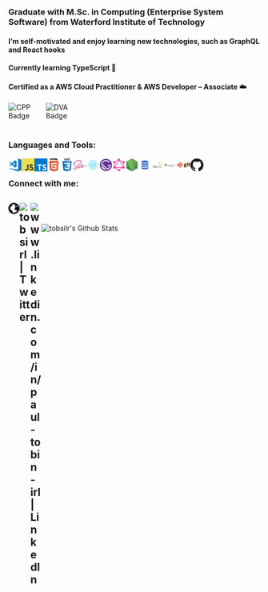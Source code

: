 ### Graduate with M.Sc. in Computing (Enterprise System Software) from Waterford Institute of Technology

#### I’m self-motivated and enjoy learning new technologies, such as GraphQL and React hooks
#### Currently learning TypeScript 📖
#### Certified as a AWS Cloud Practitioner & AWS Developer – Associate ☁️

[<img align="left" alt="CPP Badge" width="75px" src="https://user-images.githubusercontent.com/25591390/87874379-49aa7380-c9c1-11ea-96da-a5305afdae36.png" />][ccp]
[<img align="left" alt="DVA Badge" width="75px" src="https://user-images.githubusercontent.com/25591390/97856380-1a134300-1cf4-11eb-8d24-387224e7e094.png" />][dva]



<br />
<br />
<br />

### Languages and Tools:
[<img align="left" alt="Visual Studio Code" width="26px" src="https://raw.githubusercontent.com/github/explore/80688e429a7d4ef2fca1e82350fe8e3517d3494d/topics/visual-studio-code/visual-studio-code.png" />][code]
[<img align="left" alt="JavaScript" width="26px" src="https://raw.githubusercontent.com/github/explore/80688e429a7d4ef2fca1e82350fe8e3517d3494d/topics/javascript/javascript.png" />][js]
[<img align="left" alt="GitHub" width="26px" src="https://raw.githubusercontent.com/github/explore/80688e429a7d4ef2fca1e82350fe8e3517d3494d/topics/typescript/typescript.png" />][typescript]
[<img align="left" alt="HTML5" width="26px" src="https://raw.githubusercontent.com/github/explore/80688e429a7d4ef2fca1e82350fe8e3517d3494d/topics/html/html.png" />][html]
[<img align="left" alt="CSS3" width="26px" src="https://raw.githubusercontent.com/github/explore/80688e429a7d4ef2fca1e82350fe8e3517d3494d/topics/css/css.png" />][css]
[<img align="left" alt="Sass" width="26px" src="https://raw.githubusercontent.com/github/explore/80688e429a7d4ef2fca1e82350fe8e3517d3494d/topics/sass/sass.png" />][sass]
[<img align="left" alt="React" width="26px" src="https://raw.githubusercontent.com/github/explore/80688e429a7d4ef2fca1e82350fe8e3517d3494d/topics/react/react.png" />][react]
[<img align="left" alt="Gatsby" width="26px" src="https://raw.githubusercontent.com/github/explore/e94815998e4e0713912fed477a1f346ec04c3da2/topics/gatsby/gatsby.png" />][gatsby]
[<img align="left" alt="GraphQL" width="26px" src="https://raw.githubusercontent.com/github/explore/80688e429a7d4ef2fca1e82350fe8e3517d3494d/topics/graphql/graphql.png" />][graphql]
[<img align="left" alt="Node.js" width="26px" src="https://raw.githubusercontent.com/github/explore/80688e429a7d4ef2fca1e82350fe8e3517d3494d/topics/nodejs/nodejs.png" />][node]
[<img align="left" alt="SQL" width="26px" src="https://raw.githubusercontent.com/github/explore/80688e429a7d4ef2fca1e82350fe8e3517d3494d/topics/sql/sql.png" />][sql]
[<img align="left" alt="MySQL" width="26px" src="https://raw.githubusercontent.com/github/explore/80688e429a7d4ef2fca1e82350fe8e3517d3494d/topics/mysql/mysql.png" />][mysql]
[<img align="left" alt="MongoDB" width="26px" src="https://raw.githubusercontent.com/github/explore/80688e429a7d4ef2fca1e82350fe8e3517d3494d/topics/mongodb/mongodb.png" />][mongodb]
[<img align="left" alt="Git" width="26px" src="https://raw.githubusercontent.com/github/explore/80688e429a7d4ef2fca1e82350fe8e3517d3494d/topics/git/git.png" />][git]
[<img align="left" alt="GitHub" width="26px" src="https://raw.githubusercontent.com/github/explore/78df643247d429f6cc873026c0622819ad797942/topics/github/github.png" />][github]

<br />

### Connect with me:
[<img align="left" alt="www.paultobinportfolio.com/" width="22px" src="https://raw.githubusercontent.com/iconic/open-iconic/master/svg/globe.svg" />][website]
[<img align="left" alt="tobsirl | Twitter" width="22px" src="https://cdn.jsdelivr.net/npm/simple-icons@v3/icons/twitter.svg" />][twitter]
[<img align="left" alt="www.linkedin.com/in/paul-tobin-irl | LinkedIn" width="22px" src="https://cdn.jsdelivr.net/npm/simple-icons@v3/icons/linkedin.svg" />][linkedin]
<br />
---
<img align="left" alt="tobsilr's Github Stats" src="https://github-readme-stats.vercel.app/api?username=tobsirl&hide=contribs,issues&show_icons=true&hide_border=true" />

[react]: http://reactjs.org
[gatsby]: https://gatsbyjs.org
[website]: https://www.paultobinportfolio.com/
[twitter]: https://twitter.com/tobsirl
[linkedin]: https://www.linkedin.com/in/paul-tobin-irl/
[typescript]: https://www.typescriptlang.org/
[graphql]: https://graphql.org/
[node]: https://nodejs.org/en/
[code]: https://code.visualstudio.com/
[html]: https://developer.mozilla.org/en-US/docs/Web/Guide/HTML/HTML5
[css]: https://www.w3.org/Style/CSS/Overview.en.html
[sass]: https://sass-lang.com/
[js]: https://developer.mozilla.org/en-US/docs/Web/JavaScript
[sql]: https://www.w3schools.com/sql/sql_intro.asp
[mysql]: https://www.mysql.com/
[mongodb]: https://www.mongodb.com/
[git]: https://git-scm.com/
[github]: https://github.com/
[typescript]: https://www.typescriptlang.org/
[ccp]: https://www.youracclaim.com/badges/74e0fb6f-61e7-4952-a0f3-020fe2ffbc05/public_url
[dva]: https://www.youracclaim.com/badges/91819f65-18b1-48c5-a606-39c8dfd45566/public_url


<!-- ![AWS-CloudPractitioner](https://user-images.githubusercontent.com/25591390/87874379-49aa7380-c9c1-11ea-96da-a5305afdae36.png) -->
<!--
**tobsirl/tobsirl** is a ✨ _special_ ✨ repository because its `README.md` (this file) appears on your GitHub profile.
![Github Banner](https://user-images.githubusercontent.com/25591390/87433865-b993b500-c5e1-11ea-94f8-de2ff6755a00.jpg)

Here are some ideas to get you started:

- 🔭 I’m currently working on ...
- 🌱 I’m currently learning ...
- 👯 I’m looking to collaborate on ...
- 🤔 I’m looking for help with ...
- 💬 Ask me about ...
- 📫 How to reach me: ...
- 😄 Pronouns: ...
- ⚡ Fun fact: ...
- 👨🏼‍💻 building [murphee][murphee]
🧠 learning [svelte][svelte] and [tailwind][tailwind]
💜 loving [react][react], [gatsby][gatsby], [styled-components][styled], [jamstack][jamstack]

🧠 Learning [TypeScript][typescript] and [GraphQL][graphql]  
💜 Loving [React][react], [Gatsby][gatsby], [Node][node]
-->

<!-- 🏡 [website][website] **|**
🐦 [twitter][twitter] **|**
👔 [linkedin][linkedin]
([Oct 2020][ccp])
 -->
